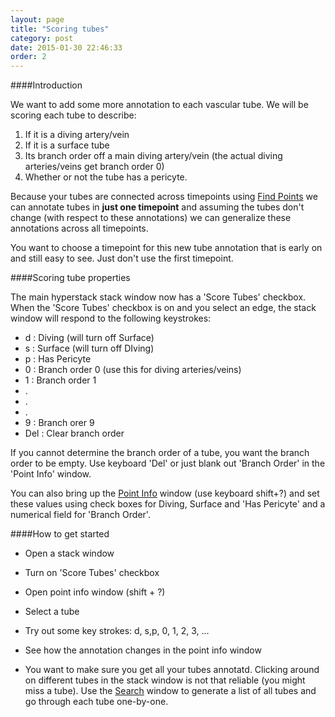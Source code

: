 ```yaml
---
layout: page
title: "Scoring tubes"
category: post
date: 2015-01-30 22:46:33
order: 2
---
```


####Introduction

We want to add some more annotation to each vascular tube. We will be scoring each tube to describe:

1. If it is a diving artery/vein
2. If it is a surface tube
3. Its branch order off a main diving artery/vein (the actual diving arteries/veins get branch order 0)
4. Whether or not the tube has a pericyte.

Because your tubes are connected across timepoints using [Find Points][1] we can annotate tubes in <b>just one timepoint</b> and assuming the tubes don't change (with respect to these annotations) we can generalize these annotations across all timepoints.

You want to choose a timepoint for this new tube annotation that is early on and still easy to see. Just don't use the first timepoint.

####Scoring tube properties

The main hyperstack stack window now has a 'Score Tubes' checkbox. When the 'Score Tubes' checkbox is on and you select an edge, the stack window will respond to the following keystrokes:

- d : Diving (will turn off Surface)
- s : Surface (will turn off DIving)
- p : Has Pericyte
- 0 : Branch order 0 (use this for diving arteries/veins)
- 1 : Branch order 1
- .
- .
- .
- 9 : Branch orer 9
- Del : Clear branch order

If you cannot determine the branch order of a tube, you want the branch order to be empty. Use keyboard 'Del' or just blank out 'Branch Order' in the 'Point Info' window.

You can also bring up the [Point Info][2] window (use keyboard shift+?) and set these values using check boxes for Diving, Surface and 'Has Pericyte' and a numerical field for 'Branch Order'.

####How to get started

- Open a stack window
- Turn on 'Score Tubes' checkbox
- Open point info window (shift + ?)
- Select a tube
- Try out some key strokes: d, s,p, 0, 1, 2, 3, ...
- See how the annotation changes in the point info window

- You want to make sure you get all your tubes annotatd. Clicking around on different tubes in the stack window is not that reliable (you might miss a tube). Use the [Search][3] window to generate a list of all tubes and go through each tube one-by-one.

[1]: /Vascular-Analysis/find-points/
[2]: /Vascular-Analysis/point-info/
[3]: /Vascular-Analysis/search/
